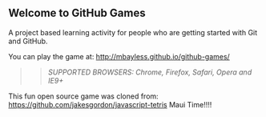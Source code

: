 ## Welcome to GitHub Games

A project based learning activity for people who are getting started with Git and GitHub.

You can play the game at: http://mbayless.github.io/github-games/

>> _*SUPPORTED BROWSERS*: Chrome, Firefox, Safari, Opera and IE9+_

This fun open source game was cloned from: https://github.com/jakesgordon/javascript-tetris
Maui Time!!!!

